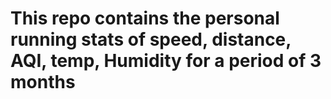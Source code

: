 # This repo contains the personal running stats of speed, distance, AQI, temp, Humidity for a period of 3 months 
